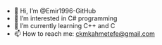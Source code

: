 - 👋 Hi, I’m @Emir1996-GitHub
- 👀 I’m interested in C# programming
- 🌱 I’m currently learning C++ and C
- 📫 How to reach me: ckmkahmetefe@gmail.com

<!---
Emir1996-GitHub/Emir1996-GitHub is a ✨ special ✨ repository because its `README.md` (this file) appears on your GitHub profile.
You can click the Preview link to take a look at your changes.
--->
